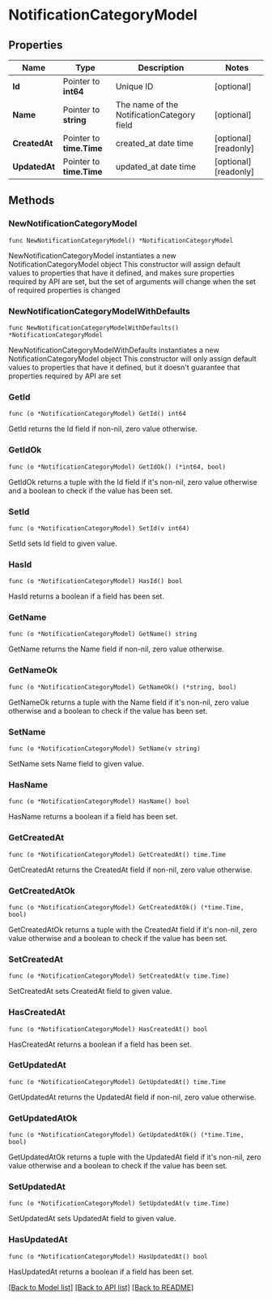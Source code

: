 # NotificationCategoryModel

## Properties

Name | Type | Description | Notes
------------ | ------------- | ------------- | -------------
**Id** | Pointer to **int64** | Unique ID | [optional] 
**Name** | Pointer to **string** | The name of the NotificationCategory field | [optional] 
**CreatedAt** | Pointer to **time.Time** | created_at date time | [optional] [readonly] 
**UpdatedAt** | Pointer to **time.Time** | updated_at date time | [optional] [readonly] 

## Methods

### NewNotificationCategoryModel

`func NewNotificationCategoryModel() *NotificationCategoryModel`

NewNotificationCategoryModel instantiates a new NotificationCategoryModel object
This constructor will assign default values to properties that have it defined,
and makes sure properties required by API are set, but the set of arguments
will change when the set of required properties is changed

### NewNotificationCategoryModelWithDefaults

`func NewNotificationCategoryModelWithDefaults() *NotificationCategoryModel`

NewNotificationCategoryModelWithDefaults instantiates a new NotificationCategoryModel object
This constructor will only assign default values to properties that have it defined,
but it doesn't guarantee that properties required by API are set

### GetId

`func (o *NotificationCategoryModel) GetId() int64`

GetId returns the Id field if non-nil, zero value otherwise.

### GetIdOk

`func (o *NotificationCategoryModel) GetIdOk() (*int64, bool)`

GetIdOk returns a tuple with the Id field if it's non-nil, zero value otherwise
and a boolean to check if the value has been set.

### SetId

`func (o *NotificationCategoryModel) SetId(v int64)`

SetId sets Id field to given value.

### HasId

`func (o *NotificationCategoryModel) HasId() bool`

HasId returns a boolean if a field has been set.

### GetName

`func (o *NotificationCategoryModel) GetName() string`

GetName returns the Name field if non-nil, zero value otherwise.

### GetNameOk

`func (o *NotificationCategoryModel) GetNameOk() (*string, bool)`

GetNameOk returns a tuple with the Name field if it's non-nil, zero value otherwise
and a boolean to check if the value has been set.

### SetName

`func (o *NotificationCategoryModel) SetName(v string)`

SetName sets Name field to given value.

### HasName

`func (o *NotificationCategoryModel) HasName() bool`

HasName returns a boolean if a field has been set.

### GetCreatedAt

`func (o *NotificationCategoryModel) GetCreatedAt() time.Time`

GetCreatedAt returns the CreatedAt field if non-nil, zero value otherwise.

### GetCreatedAtOk

`func (o *NotificationCategoryModel) GetCreatedAtOk() (*time.Time, bool)`

GetCreatedAtOk returns a tuple with the CreatedAt field if it's non-nil, zero value otherwise
and a boolean to check if the value has been set.

### SetCreatedAt

`func (o *NotificationCategoryModel) SetCreatedAt(v time.Time)`

SetCreatedAt sets CreatedAt field to given value.

### HasCreatedAt

`func (o *NotificationCategoryModel) HasCreatedAt() bool`

HasCreatedAt returns a boolean if a field has been set.

### GetUpdatedAt

`func (o *NotificationCategoryModel) GetUpdatedAt() time.Time`

GetUpdatedAt returns the UpdatedAt field if non-nil, zero value otherwise.

### GetUpdatedAtOk

`func (o *NotificationCategoryModel) GetUpdatedAtOk() (*time.Time, bool)`

GetUpdatedAtOk returns a tuple with the UpdatedAt field if it's non-nil, zero value otherwise
and a boolean to check if the value has been set.

### SetUpdatedAt

`func (o *NotificationCategoryModel) SetUpdatedAt(v time.Time)`

SetUpdatedAt sets UpdatedAt field to given value.

### HasUpdatedAt

`func (o *NotificationCategoryModel) HasUpdatedAt() bool`

HasUpdatedAt returns a boolean if a field has been set.


[[Back to Model list]](../README.md#documentation-for-models) [[Back to API list]](../README.md#documentation-for-api-endpoints) [[Back to README]](../README.md)


